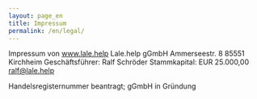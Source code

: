 ```yaml
---
layout: page_en
title: Impressum
permalink: /en/legal/
---
```

<style>.page-link.legal { border-color:#FF7043; }</style>

Impressum von www.lale.help 
Lale.help gGmbH
Ammerseestr. 8
85551 Kirchheim
Geschäftsführer: Ralf Schröder
Stammkapital: EUR 25.000,00
ralf@lale.help

Handelsregisternummer beantragt; gGmbH in Gründung